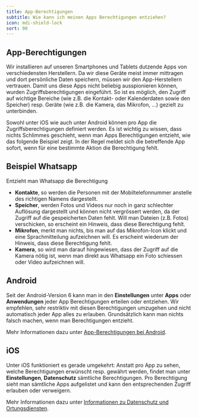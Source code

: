 ```yaml
---
title: App-Berechtigungen
subtitle: Wie kann ich meinen Apps Berechtigungen entziehen?
icon: mdi-shield-lock
sort: 90
---
```




## App-Berechtigungen
Wir installieren auf unseren Smartphones und Tablets dutzende Apps von verschiedensten Herstellern. Da wir diese Geräte meist immer mittragen und dort persönliche Daten speichern, müssen wir den App-Herstellern vertrauen. Damit uns diese Apps nicht beliebig ausspionieren können, wurden Zugriffsberechtigungen eingeführt. So ist es möglich, den Zugriff auf wichtige Bereiche (wie z.B. die Kontakt- oder Kalenderdaten sowie den Speicher) resp. Geräte (wie z.B. die Kamera, das Mikrofon, ...) gezielt zu unterbinden.

Sowohl unter iOS wie auch unter Android können pro App die Zugriffsberechtigungen definiert werden. Es ist wichtig zu wissen, dass nichts Schlimmes geschieht, wenn man Apps Berechtigungen entzieht, wie das folgende Beispiel zeigt. In der Regel meldet sich die betreffende App sofort, wenn für eine bestimmte Aktion die Berechtigung fehlt.


## Beispiel **Whatsapp**

Entzieht man Whatsapp die Berechtigung
- **Kontakte**, so werden die Personen mit der Mobiltelefonnummer anstelle des richtigen Namens dargestellt.
- **Speicher**, werden Fotos und Videos nur noch in ganz schlechter Auflösung dargestellt und können nicht vergrössert werden, da der Zugriff auf die gespeicherten Daten fehlt. Will man Dateien (z.B. Fotos) verschicken, so erscheint ein Hinweis, dass diese Berechtigung fehlt.
- **Mikrofon**, merkt man nichts, bis man auf das Mikrofon-Icon klickt und eine Sprachmitteilung aufzeichnen will. Es erscheint wiederum der Hinweis, dass diese Berechtigung fehlt.
- **Kamera**, so wird man darauf hingewiesen, dass der Zugriff auf die Kamera nötig ist, wenn man direkt aus Whatsapp ein Foto schiessen oder Video aufzeichnen will.


## Android
Seit der Android-Version 6 kann man in den __Einstellungen__ unter __Apps__ oder __Anwendungen__ jeder App Berechtigungen erteilen oder entziehen. Wir empfehlen, sehr restriktiv mit diesen Berechtigungen umzugehen und nicht automatisch jeder App alles zu erlauben. Grundsätzlich kann man nichts falsch machen, wenn man Berechtigungen entzieht.

Mehr Informationen dazu unter [App-Berechtigungen bei Android](https://support.google.com/googleplay/answer/6270602?hl=de).


## iOS
Unter iOS funktioniert es gerade umgekehrt: Anstatt pro App zu sehen, welche Berechtigungen erwünscht resp. gewährt werden, findet man unter __Einstellungen__, __Datenschutz__ sämtliche Berechtigungen. Pro Berechtigung sieht man sämtliche Apps aufgelistet und kann den entsprechenden Zugriff erlauben oder verweigern.

Mehr Informationen dazu unter [Informationen zu Datenschutz und Ortungsdiensten](https://support.apple.com/de-de/HT203033).
